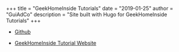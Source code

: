 +++
title = "GeekHomeInside Tutorials"
date = "2019-01-25"
author = "GuiAdCo"
description = "Site built with Hugo for GeekHomeInside Tutorials"
+++

- [Github](https://github.com/GeekHomeInside/docs)

- [GeekHomeInside Tutorial Website](https://docs.geekhomeinside.io)
